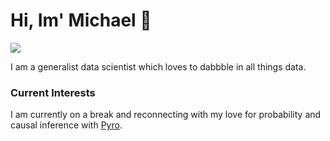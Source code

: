 # Hi, Im' Michael :wave:

 <!-- LinkedIn Contact -->
  <a href="https://www.linkedin.com/in/mkao006/" target="_blank">
    <img src="https://img.shields.io/badge/-Michael%20Kao-blue?style=for-the-badge&logo=Linkedin&logoColor=white"/>
</a>

I am a generalist data scientist which loves to dabbble in all things data.

### Current Interests

I am currently on a break and reconnecting with my love for probability and causal inference with [Pyro](https://pyro.ai/).